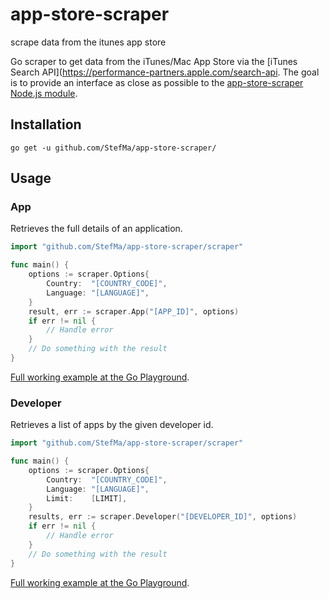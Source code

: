 # app-store-scraper
scrape data from the itunes app store

Go scraper to get data from the iTunes/Mac App Store via the [iTunes Search API](https://performance-partners.apple.com/search-api.
The goal is to provide an interface as close as possible to the [app-store-scraper Node.js module](https://github.com/facundoolano/app-store-scraper).

## Installation

```
go get -u github.com/StefMa/app-store-scraper/
```

## Usage

### App 
Retrieves the full details of an application.

```go
import "github.com/StefMa/app-store-scraper/scraper"

func main() {
	options := scraper.Options{
		Country:  "[COUNTRY_CODE]",
		Language: "[LANGUAGE]",
	}
	result, err := scraper.App("[APP_ID]", options)
	if err != nil {
		// Handle error
	}
	// Do something with the result
}
```

[Full working example at the Go Playground](https://go.dev/play/p/-v1uigDt_fu).

### Developer 
Retrieves a list of apps by the given developer id.

```go
import "github.com/StefMa/app-store-scraper/scraper"

func main() {
	options := scraper.Options{
		Country:  "[COUNTRY_CODE]",
		Language: "[LANGUAGE]",
		Limit:    [LIMIT],
	}
	results, err := scraper.Developer("[DEVELOPER_ID]", options)
	if err != nil {
		// Handle error
	}
	// Do something with the result
}
```

[Full working example at the Go Playground](https://go.dev/play/p/HNtxOYEq6N8).
